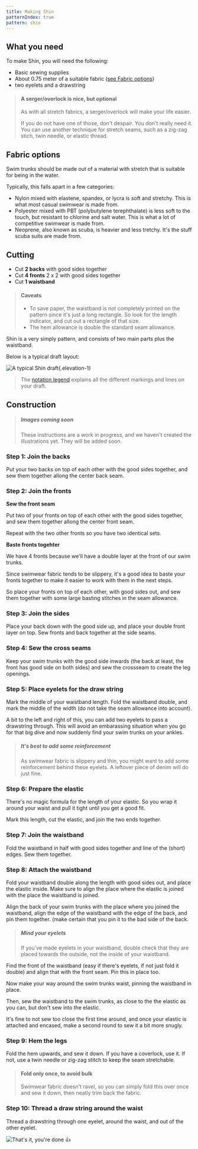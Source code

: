 ```yaml
---
title: Making Shin
patternIndex: true
pattern: shin
---
```


## What you need

To make Shin, you will need the following:

 - Basic sewing supplies
 - About 0.75 meter of a suitable fabric ([see Fabric options](#fabric-options))
 - two eyelets and a drawstring

> #### A serger/overlock is nice, but optional
>
> As with all stretch fabrics, a serger/overlock will make your life easier.
>
> If you do not have one of those, don't despair. You don't really need it. 
> You can use another technique for stretch seams, such as a zig-zag stich, twin needle, or elastic thread.

## Fabric options

Swim trunks should be made out of a material with stretch that is suitable for being in the water.

Typically, this falls apart in a few categories:

 - Nylon mixed with elastene, spandex, or lycra is soft and stretchy. This is what most casual swimwear is made from.
 - Polyester mixed with PBT (polybutylene terephthalate) is less soft to the touch, but resistant to chlorine and salt water. This is what a lot of competitive swimwear is made from.
 - Neoprene, also known as scuba, is heavier and less tretchy. It's the stuff scuba suits are made from.

## Cutting

 - Cut **2 backs** with good sides together
 - Cut **4 fronts** 2 x 2 with good sides together
 - Cut **1 waistband** 

> #### Caveats
> 
>  - To save paper, the waistband is not completely printed on the pattern since it's just a long rectangle. So look for the length indicator, and cut out a rectangle of that size.
>  - The hem allowance is double the standard seam allowance.

Shin is a very simply pattern, and consists of two main parts plus the waistband.

Below is a typical draft layout:

![A typical Shin draft](/img/patterns/shin/layout.svg){.elevation-1}

> The [notation legend](/docs/patterns/notation) explains all the different markings and lines on your draft.


## Construction

> ##### Images coming soon
>
> These instructions are a work in progress, and we haven't created the illustrations yet.
> They will be added soon.

### Step 1: Join the backs

Put your two backs on top of each other with the good sides together, and sew them together allong the center back seam.

### Step 2: Join the fronts

**Sew the front seam**

Put two of your fronts on top of each other with the good sides together, and sew them together allong the center front seam.

Repeat with the two other fronts so you have two identical sets. 

**Baste fronts togehter**

We have 4 fronts because we'll have a double layer at the front of our swim trunks.

Since swimwear fabric tends to be slippery, it's a good idea to baste your fronts together to make it 
easier to work with them in the next steps.

So place your fronts on top of each other, with good sides out, and sew them together with some
large basting stitches in the seam allowance.

### Step 3: Join the sides

Place your back down with the good side up, and place your double front layer on top. 
Sew fronts and back together at the side seams.

### Step 4: Sew the cross seams

Keep your swim trunks with the good side inwards (the back at least, the front has good side on both sides)
and sew the crossseam to create the leg openings.

### Step 5: Place eyelets for the draw string

Mark the middle of your waistband length. Fold the waistband double, and mark the middle of the width 
(do not take the seam allowance into account).

A bit to the left and right of this, you can add two eyelets to pass a drawstring through.
This will avoid an embarassing situation when you go for that big dive and now suddenly find your
swim trunks on your ankles.

> ##### It's best to add some reinforcement
>
> As swimwear fabric is slippery and thin, you might want to add some reinforcement behind these
> eyelets. A leftover piece of denim will do just fine.

### Step 6: Prepare the elastic

There's no magic formula for the length of your elastic. So you wrap it around your waist and pull
it tight until you get a good fit.

Mark this length, cut the elastic, and join the two ends together.

### Step 7: Join the waistband

Fold the waistband in half with good sides together and line of the (short) edges.
Sew them together.

### Step 8: Attach the waistband

Fold your waistband double along the length with good sides out, and place the elastic inside.
Make sure to align the place where the elastic is joined with the place the waistband is joined.

Align the back of your swim trunks with the place where you joined the waistband, 
align the edge of the waistband with the edge of the back, and pin them together.
(make certain that you pin it to the bad side of the back.

> ##### Mind your eyelets
>
> If you've made eyelets in your waistband, double check that they are placed towards the outside,
> not the inside of your waistband.

Find the front of the waistband (easy if there's eyelets, if not just fold it double) and align that
with the front seam. Pin this in place too.

Now make your way around the swim trunks waist, pinning the waistband in place.

Then, sew the waistband to the swim trunks, as close to the the elastic as you can, but don't sew 
into the elastic.

It's fine to not sew too close the first time around, and once your elastic is attached and encased,
make a second round to sew it a bit more snugly.

### Step 9: Hem the legs

Fold the hem upwards, and sew it down. If you have a coverlock, use it. 
If not, use a twin needle or zig-zag stitch to keep the seam stretchable.

> #### Fold only once, to avoid bulk
> Swimwear fabric doesn't ravel, so you can simply fold this over once and sew it down, then neatly trim back the fabric.

### Step 10: Thread a draw string around the waist

Thread a drawstring through one eyelet, around the waist, and out of the other eyelet.

![That's it, you're done 👍](/img/patterns/aaron/instructions/finished.gif)
